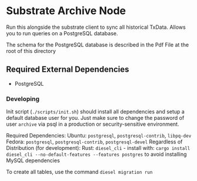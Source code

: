 # Substrate Archive Node

Run this alongside the substrate client to sync all historical TxData. Allows
you to run queries on a PostgreSQL database.

The schema for the PostgreSQL database is described in the Pdf File at the root of this directory



## Required External Dependencies
- PostgreSQL

### Developing
Init script (`./scripts/init.sh`) should install all dependencies and setup a default database user for you. Just make sure to change the password of user `archive` via psql in a production or security-sensitive environment.

Required Dependencies:
Ubuntu: `postgresql`, `postgresql-contrib`, `libpq-dev`
Fedora: `postgresql`, `postgresql-contrib`, `postgresql-devel`
Regardless of Distribution (for development):
Rust: `diesel_cli`
	- install with: `cargo install diesel_cli --no-default-features --features postgres` to avoid installing MySQL dependencies


To create all tables, use the command `diesel migration run`

